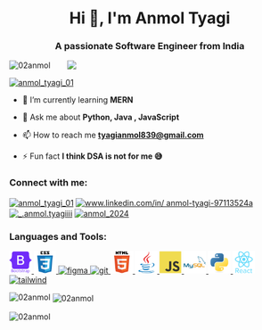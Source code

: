 <h1 align="center">Hi 👋, I'm Anmol Tyagi</h1>
<h3 align="center">A passionate Software Engineer from India</h3>

<img align="right" alit="coding" width="400" src="https://media0.giphy.com/media/v1.Y2lkPTc5MGI3NjExeThqdXBwNm1pb2FrNHIwdDd6aWN0cG04cTRyYno4bm0zNGlqdGhydiZlcD12MV9naWZzX3NlYXJjaCZjdD1n/bGgsc5mWoryfgKBx1u/giphy.webp">

<p align="left"> <img src="https://komarev.com/ghpvc/?username=02anmol&label=Profile%20views&color=0e75b6&style=flat" alt="02anmol" /> </p>

<p align="left"> <a href="https://twitter.com/anmol_tyagi_01" target="blank"><img src="https://img.shields.io/twitter/follow/anmol_tyagi_01?logo=twitter&style=for-the-badge" alt="anmol_tyagi_01" /></a> </p>

- 🌱 I’m currently learning **MERN**

- 💬 Ask me about **Python, Java , JavaScript**

- 📫 How to reach me **tyagianmol839@gmail.com**

- ⚡ Fun fact **I think DSA is not for me 😅**

<h3 align="left">Connect with me:</h3>
<p align="left">
<a href="https://twitter.com/anmol_tyagi_01" target="blank"><img align="center" src="https://raw.githubusercontent.com/rahuldkjain/github-profile-readme-generator/master/src/images/icons/Social/twitter.svg" alt="anmol_tyagi_01" height="30" width="40" /></a>
<a href="https://linkedin.com/in/www.linkedin.com/in/ anmol-tyagi-97113524a" target="blank"><img align="center" src="https://raw.githubusercontent.com/rahuldkjain/github-profile-readme-generator/master/src/images/icons/Social/linked-in-alt.svg" alt="www.linkedin.com/in/ anmol-tyagi-97113524a" height="30" width="40" /></a>
<a href="https://instagram.com/_.anmol.tyagiiii" target="blank"><img align="center" src="https://raw.githubusercontent.com/rahuldkjain/github-profile-readme-generator/master/src/images/icons/Social/instagram.svg" alt="_.anmol.tyagiiii" height="30" width="40" /></a>
<a href="https://www.leetcode.com/anmol_2024" target="blank"><img align="center" src="https://raw.githubusercontent.com/rahuldkjain/github-profile-readme-generator/master/src/images/icons/Social/leet-code.svg" alt="anmol_2024" height="30" width="40" /></a>
</p>

<h3 align="left">Languages and Tools:</h3>
<p align="left"> <a href="https://getbootstrap.com" target="_blank" rel="noreferrer"> <img src="https://raw.githubusercontent.com/devicons/devicon/master/icons/bootstrap/bootstrap-plain-wordmark.svg" alt="bootstrap" width="40" height="40"/> </a> <a href="https://www.w3schools.com/css/" target="_blank" rel="noreferrer"> <img src="https://raw.githubusercontent.com/devicons/devicon/master/icons/css3/css3-original-wordmark.svg" alt="css3" width="40" height="40"/> </a> <a href="https://www.figma.com/" target="_blank" rel="noreferrer"> <img src="https://www.vectorlogo.zone/logos/figma/figma-icon.svg" alt="figma" width="40" height="40"/> </a> <a href="https://git-scm.com/" target="_blank" rel="noreferrer"> <img src="https://www.vectorlogo.zone/logos/git-scm/git-scm-icon.svg" alt="git" width="40" height="40"/> </a> <a href="https://www.w3.org/html/" target="_blank" rel="noreferrer"> <img src="https://raw.githubusercontent.com/devicons/devicon/master/icons/html5/html5-original-wordmark.svg" alt="html5" width="40" height="40"/> </a> <a href="https://www.java.com" target="_blank" rel="noreferrer"> <img src="https://raw.githubusercontent.com/devicons/devicon/master/icons/java/java-original.svg" alt="java" width="40" height="40"/> </a> <a href="https://developer.mozilla.org/en-US/docs/Web/JavaScript" target="_blank" rel="noreferrer"> <img src="https://raw.githubusercontent.com/devicons/devicon/master/icons/javascript/javascript-original.svg" alt="javascript" width="40" height="40"/> </a> <a href="https://www.mysql.com/" target="_blank" rel="noreferrer"> <img src="https://raw.githubusercontent.com/devicons/devicon/master/icons/mysql/mysql-original-wordmark.svg" alt="mysql" width="40" height="40"/> </a> <a href="https://www.python.org" target="_blank" rel="noreferrer"> <img src="https://raw.githubusercontent.com/devicons/devicon/master/icons/python/python-original.svg" alt="python" width="40" height="40"/> </a> <a href="https://reactjs.org/" target="_blank" rel="noreferrer"> <img src="https://raw.githubusercontent.com/devicons/devicon/master/icons/react/react-original-wordmark.svg" alt="react" width="40" height="40"/> </a> <a href="https://tailwindcss.com/" target="_blank" rel="noreferrer"> <img src="https://www.vectorlogo.zone/logos/tailwindcss/tailwindcss-icon.svg" alt="tailwind" width="40" height="40"/> </a> </p>

<p><img align="left" src="https://github-readme-stats.vercel.app/api/top-langs?username=02anmol&show_icons=true&locale=en&layout=compact" alt="02anmol" /></p>

<p>&nbsp;<img align="center" src="https://github-readme-stats.vercel.app/api?username=02anmol&show_icons=true&locale=en" alt="02anmol" /></p>

<p><img align="center" src="https://github-readme-streak-stats.herokuapp.com/?user=02anmol&" alt="02anmol" /></p>
